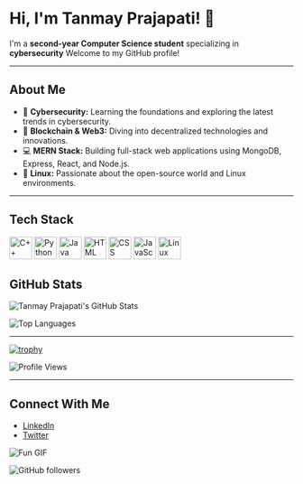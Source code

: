 # Hi, I'm Tanmay Prajapati! 👋

I'm a **second-year Computer Science student** specializing in **cybersecurity** Welcome to my GitHub profile!

---

## About Me

- 🔐 **Cybersecurity:** Learning the foundations and exploring the latest trends in cybersecurity.
- 🔗 **Blockchain & Web3:** Diving into decentralized technologies and innovations.
- 💻 **MERN Stack:** Building full-stack web applications using MongoDB, Express, React, and Node.js.
- 🐧 **Linux:** Passionate about the open-source world and Linux environments.

---
## Tech Stack
<p>
  <img src="https://cdn.jsdelivr.net/gh/devicons/devicon/icons/cplusplus/cplusplus-original.svg" width="40" height="40" alt="C++" />
  <img src="https://cdn.jsdelivr.net/gh/devicons/devicon/icons/python/python-original.svg" width="40" height="40" alt="Python" />
  <img src="https://cdn.jsdelivr.net/gh/devicons/devicon/icons/java/java-original.svg" width="40" height="40" alt="Java" />
  <img src="https://cdn.jsdelivr.net/gh/devicons/devicon/icons/html5/html5-original.svg" width="40" height="40" alt="HTML" />
  <img src="https://cdn.jsdelivr.net/gh/devicons/devicon/icons/css3/css3-original.svg" width="40" height="40" alt="CSS" />
  <img src="https://cdn.jsdelivr.net/gh/devicons/devicon/icons/javascript/javascript-original.svg" width="40" height="40" alt="JavaScript" />
  <img src="https://cdn.jsdelivr.net/gh/devicons/devicon/icons/linux/linux-original.svg" width="40" height="40" alt="Linux" />
</p>


## GitHub Stats

![Tanmay Prajapati's GitHub Stats](https://github-readme-stats.vercel.app/api?username=TANMAYPRAJAPATI33&show_icons=true&theme=radical)


![Top Languages](https://github-readme-stats.vercel.app/api/top-langs/?username=TANMAYPRAJAPATI33&layout=compact&theme=radical)

---
[![trophy](https://github-profile-trophy.vercel.app/?username=TANMAYPRAJAPATI33&theme=onedark)](https://github.com/ryo-ma/github-profile-trophy)


![Profile Views](https://hits.seeyoufarm.com/api/count/incr/badge.svg?url=https://github.com/TANMAYPRAJAPATI33/&title=Profile%20Views)


---

## Connect With Me

- [LinkedIn](#)
- [Twitter](#)

![Fun GIF](https://media.giphy.com/media/xyz123/giphy.gif)


![GitHub followers](https://img.shields.io/github/followers/TANMAYPRAJAPATI33?style=social)

